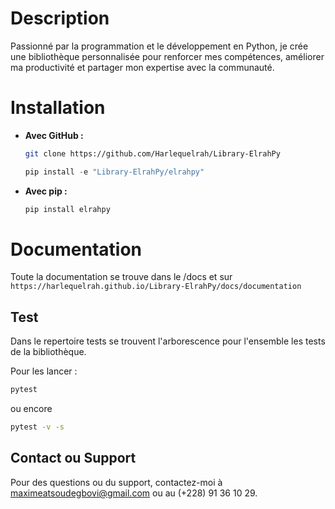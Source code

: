 # Description

Passionné par la programmation et le développement en Python, je crée une bibliothèque personnalisée pour renforcer mes compétences, améliorer ma productivité et partager mon expertise avec la communauté.

# Installation

- **Avec GitHub :**

  ```bash
  git clone https://github.com/Harlequelrah/Library-ElrahPy
  ```

  ```python
  pip install -e "Library-ElrahPy/elrahpy"
  ```

- **Avec pip :**

  ```bash
  pip install elrahpy
  ```

# Documentation

Toute la documentation se trouve dans le /docs
et sur `https://harlequelrah.github.io/Library-ElrahPy/docs/documentation`

## Test

Dans le repertoire tests se trouvent l'arborescence pour l'ensemble les tests de la bibliothèque.

Pour les lancer :

```cmd
pytest
```

ou encore

```cmd
pytest -v -s
```

## Contact ou Support

Pour des questions ou du support, contactez-moi à maximeatsoudegbovi@gmail.com ou au (+228) 91 36 10 29.
